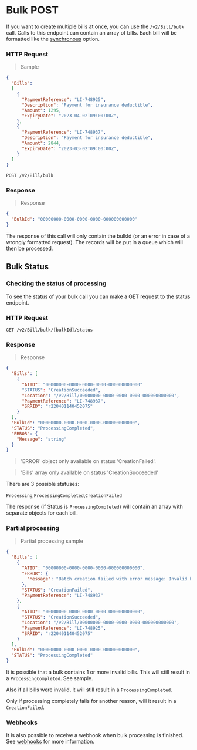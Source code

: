 # Bulk POST

If you want to create multiple bills at once, you can use the `/v2/Bill/bulk` call.
Calls to this endpoint can contain an array of bills. Each bill will be formatted like the [synchronous](?document=billSync&header=synchronous-post) option.


### HTTP Request
> Sample

```json
{
  "Bills":
  [
    {
      "PaymentReference": "LI-748925",
      "Description": "Payment for insurance deductible",
      "Amount": 1295,
      "ExpiryDate": "2023-04-02T09:00:00Z",
    },
    {
      "PaymentReference": "LI-748937",
      "Description": "Payment for insurance deductible",
      "Amount": 2844,
      "ExpiryDate": "2023-03-02T09:00:00Z",
    }
  ]
}
```

`POST /v2/Bill/bulk`

### Response
> Response

```json
{
  "BulkId": "00000000-0000-0000-0000-000000000000"
}
```

The response of this call will only contain the bulkId (or an error in case of a wrongly formatted request). The records will be put in a queue which will then be processed. 


## Bulk Status

### Checking the status of processing
To see the status of your bulk call you can make a GET request to the status endpoint.

### HTTP Request
`GET /v2/Bill/bulk/[bulkId]/status`


### Response
> Response

```json
{
  "Bills": [
    {
      "ATID": "00000000-0000-0000-0000-000000000000"
      "STATUS": "CreationSucceeded",
      "Location": "/v2/Bill/00000000-0000-0000-0000-000000000000",
      "PaymentReference": "LI-748937",
      "SRRID": "r220401140452075"
    }
  ],
  "BulkId": "00000000-0000-0000-0000-000000000000",
  "STATUS": "ProcessingCompleted",
  "ERROR": {
    "Message": "string"
  }
}
```
> 'ERROR' object only available on status 'CreationFailed'.

> 'Bills' array only available on status 'CreationSucceeded'


There are 3 possible statuses:

`Processing`,`ProcessingCompleted`,`CreationFailed`

The response (if Status is `ProcessingCompleted`) will contain an array with separate objects for each bill.

### Partial processing
> Partial processing sample

```json
{
  "Bills": [
    {
      "ATID": "00000000-0000-0000-0000-000000000000",
      "ERROR": {
        "Message": "Batch creation failed with error message: Invalid banner template reference"
      },
      "STATUS": "CreationFailed",
      "PaymentReference": "LI-748937"
    },
    {
      "ATID": "00000000-0000-0000-0000-000000000000",
      "STATUS": "CreationSucceeded",
      "Location": "/v2/Bill/00000000-0000-0000-0000-000000000000",
      "PaymentReference": "LI-748925",
      "SRRID": "r220401140452075"
    }
  ],
  "BulkId": "00000000-0000-0000-0000-000000000000",
  "STATUS": "ProcessingCompleted"
}
```

It is possible that a bulk contains 1 or more invalid bills. This will still result in a `ProcessingCompleted`. See sample.

Also if all bills were invalid, it will still result in a `ProcessingCompleted`.

Only if processing completely fails for another reason, will it result in a `CreationFailed`.
 

### Webhooks
It is also possible to receive a webhook when bulk processing is finished. See [webhooks](?document=webhooks&header=receiving-webhooks) for more information.

